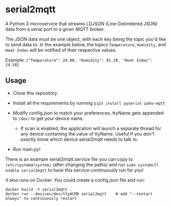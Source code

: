 # serial2mqtt
A Python 3 microservice that streams LDJSON (Line-Delimitered JSON) data from a serial port to a given MQTT broker.

The JSON data must be one object, with each key being the topic you'd like to send data to. In the example below, the topics `Temperature`, `Humidity`, and `Heat Index` will be notified of their respective values.

Example: `{"Temperature": 24.00, "Humidity": 81.20, "Heat Index": 24.58}`

## Usage

- Clone this repository.

- Install all the requirements by running `pip3 install pyserial paho-mqtt`

- Modify config.json to match your preferences. ttyName gets appended to `/dev/` to get your device name.

    - If scan is enabled, the application will launch a separate thread for any device containing the value of ttyName. Useful if you don't _exactly_ know which device serial2mqtt needs to talk to.

- Run main.py!

There is an example serial2mqtt.service file you can copy to `/etc/systemd/system/` (after changing the paths) and run `sudo systemctl enable serial2mqtt` to have this service continuously run for you!

It also runs on Docker. You could create a config.json file and run:

```
docker build -t serial2mqtt .
docker run --device=/dev/ttyACM0 serial2mqtt    # add "--restart always" to continuously restart
```
